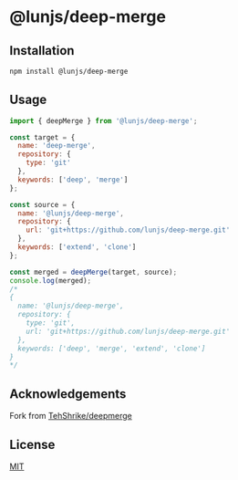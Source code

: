 # @lunjs/deep-merge

## Installation

```sh
npm install @lunjs/deep-merge
```

## Usage

```js
import { deepMerge } from '@lunjs/deep-merge';

const target = {
  name: 'deep-merge',
  repository: {
    type: 'git'
  },
  keywords: ['deep', 'merge']
};

const source = {
  name: '@lunjs/deep-merge',
  repository: {
    url: 'git+https://github.com/lunjs/deep-merge.git'
  },
  keywords: ['extend', 'clone']
};

const merged = deepMerge(target, source);
console.log(merged);
/*
{
  name: '@lunjs/deep-merge',
  repository: {
    type: 'git',
    url: 'git+https://github.com/lunjs/deep-merge.git'
  },
  keywords: ['deep', 'merge', 'extend', 'clone']
}
*/
```

## Acknowledgements

Fork from [TehShrike/deepmerge](https://github.com/TehShrike/deepmerge/tree/v4.2.2)

## License

[MIT](LICENSE)
